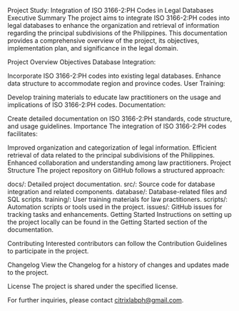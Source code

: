 Project Study: Integration of ISO 3166-2:PH Codes in Legal Databases
Executive Summary
The project aims to integrate ISO 3166-2:PH codes into legal databases to enhance the organization and retrieval of information regarding the principal subdivisions of the Philippines. This documentation provides a comprehensive overview of the project, its objectives, implementation plan, and significance in the legal domain.

Project Overview
Objectives
Database Integration:

Incorporate ISO 3166-2:PH codes into existing legal databases.
Enhance data structure to accommodate region and province codes.
User Training:

Develop training materials to educate law practitioners on the usage and implications of ISO 3166-2:PH codes.
Documentation:

Create detailed documentation on ISO 3166-2:PH standards, code structure, and usage guidelines.
Importance
The integration of ISO 3166-2:PH codes facilitates:

Improved organization and categorization of legal information.
Efficient retrieval of data related to the principal subdivisions of the Philippines.
Enhanced collaboration and understanding among law practitioners.
Project Structure
The project repository on GitHub follows a structured approach:

docs/: Detailed project documentation.
src/: Source code for database integration and related components.
database/: Database-related files and SQL scripts.
training/: User training materials for law practitioners.
scripts/: Automation scripts or tools used in the project.
issues/: GitHub issues for tracking tasks and enhancements.
Getting Started
Instructions on setting up the project locally can be found in the Getting Started section of the documentation.

Contributing
Interested contributors can follow the Contribution Guidelines to participate in the project.

Changelog
View the Changelog for a history of changes and updates made to the project.

License
The project is shared under the specified license.

For further inquiries, please contact citrixlabph@gmail.com.

